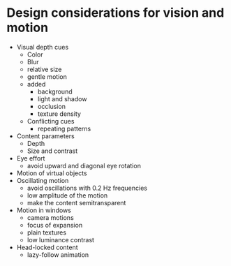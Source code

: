 # Design considerations for vision and motion
- Visual depth cues
	- Color
	- Blur
	- relative size
	- gentle motion
	- added
		- background
		- light and shadow
		- occlusion
		- texture density
	- Conflicting cues
		- repeating patterns
- Content parameters
	- Depth
	- Size and contrast
- Eye effort
	- avoid upward and diagonal eye rotation
- Motion of virtual objects
- Oscillating motion
	- avoid oscillations with 0.2 Hz frequencies
	- low amplitude of the motion
	- make the content semitransparent
- Motion in windows
	- camera motions
	- focus of expansion
	- plain textures
	- low luminance contrast
- Head-locked content
	- lazy-follow animation